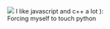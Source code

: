 ![](https://www.gifcen.com/wp-content/uploads/2021/08/spirited-away-gif-7.gif)
I like javascript and c++ a lot ): <br/>
Forcing myself to touch python 
